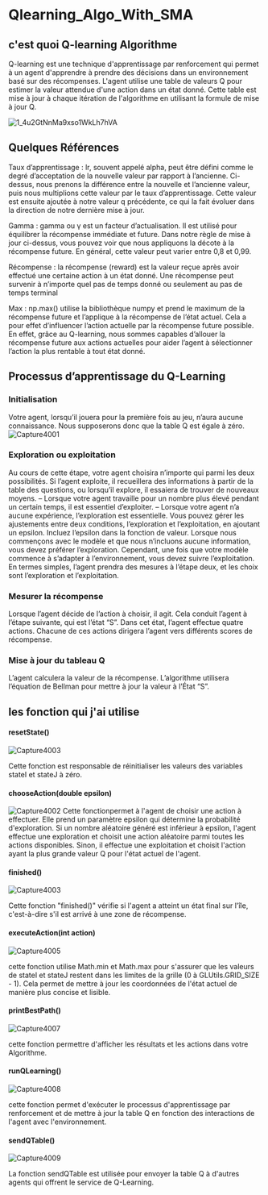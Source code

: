 # Qlearning_Algo_With_SMA
## c'est quoi Q-learning Algorithme 
Q-learning est une technique d'apprentissage par renforcement qui permet à un agent d'apprendre à prendre des décisions dans un environnement basé sur des récompenses. L'agent utilise une table de valeurs Q pour estimer la valeur attendue d'une action dans un état donné. Cette table est mise à jour à chaque itération de l'algorithme en utilisant la formule de mise à jour Q.

   ![1_4u2GtNnMa9xso1WkLh7hVA](https://github.com/hassanouado/Q-learning_Using_SMA/assets/95369534/8207c6f9-874c-4943-8008-b266686b6c3c)

## Quelques Références 
Taux d’apprentissage : lr, souvent appelé alpha, peut être défini comme le degré d’acceptation de la nouvelle valeur par rapport à l’ancienne. Ci-dessus, nous prenons la différence entre la nouvelle et l’ancienne valeur, puis nous multiplions cette valeur par le taux d’apprentissage. Cette valeur est ensuite ajoutée à notre valeur q précédente, ce qui la fait évoluer dans la direction de notre dernière mise à jour.

Gamma : gamma ou γ est un facteur d’actualisation. Il est utilisé pour équilibrer la récompense immédiate et future. Dans notre règle de mise à jour ci-dessus, vous pouvez voir que nous appliquons la décote à la récompense future. En général, cette valeur peut varier entre 0,8 et 0,99.

Récompense : la récompense (reward) est la valeur reçue après avoir effectué une certaine action à un état donné. Une récompense peut survenir à n’importe quel pas de temps donné ou seulement au pas de temps terminal

Max : np.max() utilise la bibliothèque numpy et prend le maximum de la récompense future et l’applique à la récompense de l’état actuel. Cela a pour effet d’influencer l’action actuelle par la récompense future possible. En effet, grâce au Q-learning, nous sommes capables d’allouer la récompense future aux actions actuelles pour aider l’agent à sélectionner l’action la plus rentable à tout état donné.

## Processus d’apprentissage du Q-Learning

### Initialisation
Votre agent, lorsqu’il jouera pour la première fois au jeu, n’aura aucune connaissance. Nous supposerons donc que la table Q est égale à zéro.
![Capture4001](https://github.com/hassanouado/Q-learning_Using_SMA/assets/95369534/bcbbda31-6e46-43fd-b801-8989a53f9150)

### Exploration ou exploitation
Au cours de cette étape, votre agent choisira n’importe qui parmi les deux possibilités. Si l’agent exploite, il recueillera des informations à partir de la table des questions, ou lorsqu’il explore, il essaiera de trouver de nouveaux moyens.
– Lorsque votre agent travaille pour un nombre plus élevé pendant un certain temps, il est essentiel d’exploiter.
– Lorsque votre agent n’a aucune expérience, l’exploration est essentielle.
Vous pouvez gérer les ajustements entre deux conditions, l’exploration et l’exploitation, en ajoutant un epsilon. Incluez l’epsilon dans la fonction de valeur. Lorsque nous commençons avec le modèle et que nous n’incluons aucune information, vous devez préférer l’exploration. Cependant, une fois que votre modèle commence à s’adapter à l’environnement, vous devez suivre l’exploitation. En termes simples, l’agent prendra des mesures à l’étape deux, et les choix sont l’exploration et l’exploitation.

### Mesurer la récompense
Lorsque l’agent décide de l’action à choisir, il agit. Cela conduit l’agent à l’étape suivante, qui est l’état “S”. Dans cet état, l’agent effectue quatre actions. Chacune de ces actions dirigera l’agent vers différents scores de récompense. 
### Mise à jour du tableau Q
L’agent calculera la valeur de la récompense. L’algorithme utilisera l’équation de Bellman pour mettre à jour la valeur à l’État “S”.
## les fonction qui j'ai utilise
 #### resetState()
 ![Capture4003](https://github.com/hassanouado/Q-learning_Using_SMA/assets/95369534/87127613-f3e7-47b1-87cd-9b9e4c7f4ec9)

 Cette fonction est responsable de réinitialiser les valeurs des variables stateI et stateJ à zéro.
 #### chooseAction(double epsilon)
![Capture4002](https://github.com/hassanouado/Q-learning_Using_SMA/assets/95369534/5e9cbbc7-69df-4212-ba68-0e25f085a241)
 Cette fonctionpermet à l'agent de choisir une action à effectuer. Elle prend un paramètre epsilon qui détermine la probabilité d'exploration. Si un nombre aléatoire généré est inférieur à epsilon, l'agent effectue une exploration et choisit une action aléatoire parmi toutes les actions disponibles. Sinon, il effectue une exploitation et choisit l'action ayant la plus grande valeur Q pour l'état actuel de l'agent.
 #### finished()
 ![Capture4003](https://github.com/hassanouado/Q-learning_Using_SMA/assets/95369534/cd43db65-1f70-45ad-b578-f867005dbf08)

Cette fonction "finished()" vérifie si l'agent a atteint un état final sur l'île, c'est-à-dire s'il est arrivé à une zone de récompense. 
 #### executeAction(int action)
 ![Capture4005](https://github.com/hassanouado/Q-learning_Using_SMA/assets/95369534/98e9bb49-74b8-409c-90c5-41c9ed1af33a)

 cette fonction utilise Math.min et Math.max pour s'assurer que les valeurs de stateI et stateJ restent dans les limites de la grille (0 à GLUtils.GRID_SIZE - 1). Cela permet de mettre à jour les coordonnées de l'état actuel de manière plus concise et lisible.
 #### printBestPath()
 ![Capture4007](https://github.com/hassanouado/Q-learning_Using_SMA/assets/95369534/2f6c87a7-5ca2-41a3-b3a7-b55cd316aa28)

 cette fonction  permettre d'afficher les résultats et les actions dans votre Algorithme.
 #### runQLearning()
 ![Capture4008](https://github.com/hassanouado/Q-learning_Using_SMA/assets/95369534/2f572854-5019-4b5c-83b3-61cb188f25e6)

 cette fonction permet d'exécuter le processus d'apprentissage par renforcement et de mettre à jour la table Q en fonction des interactions de l'agent avec l'environnement.
 #### sendQTable()
 ![Capture4009](https://github.com/hassanouado/Q-learning_Using_SMA/assets/95369534/349af81f-b0aa-433f-9b7b-e5cbffd15888)

 La fonction sendQTable est utilisée pour envoyer la table Q à d'autres agents qui offrent le service de Q-Learning.
